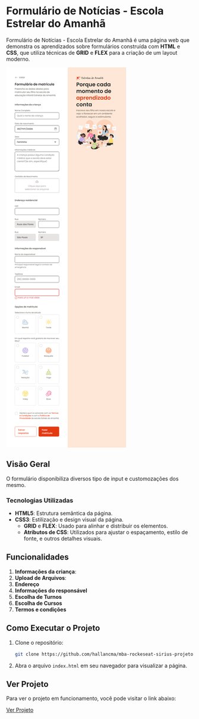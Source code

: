 # Formulário de Notícias - Escola Estrelar do Amanhã

Formulário de Notícias - Escola Estrelar do Amanhã é uma página web que demonstra os aprendizados sobre formulários construída com **HTML** e **CSS**, que utiliza técnicas de **GRID** e **FLEX** para a criação de um layout moderno.

![Descrição da imagem](assets/photoProject.png)

## Visão Geral

O formulário disponibiliza diversos tipo de input e customozações dos mesmo.

### Tecnologias Utilizadas

- **HTML5**: Estrutura semântica da página.
- **CSS3**: Estilização e design visual da página.
  - **GRID** e **FLEX**: Usado para alinhar e distribuir os elementos.
  - **Atributos de CSS**: Utilizados para ajustar o espaçamento, estilo de fonte, e outros detalhes visuais.

## Funcionalidades

1. **Informações da criança**:
2. **Upload de Arquivos**:
3. **Endereço**
4. **Informações do responsável**
5. **Escolha de Turnos**
6. **Escolha de Cursos**
7. **Termos e condições**

## Como Executar o Projeto

1. Clone o repositório:
   ```bash
   git clone https://github.com/hallancma/mba-rockeseat-sirius-projetos-03-formulario-de-matricula-escola-estrela-do-amanha
   ```
2. Abra o arquivo `index.html` em seu navegador para visualizar a página.

## Ver Projeto

Para ver o projeto em funcionamento, você pode visitar o link abaixo:

[Ver Projeto](https://formulariomatricula.hallanchristian.com.br/)
